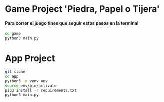 # Game Project 'Piedra, Papel o Tijera'

#### Para correr el juego tines que seguir estos pasos en la terminal

```sh
cd game
python3 main.py
```


# App Project

```sh
git clone
cd app
python3 -m venv env
source env/bin/activate
pip3 install -r requirements.txt
python3 main.py
```
